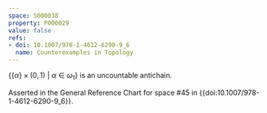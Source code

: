 ```yaml
---
space: S000038
property: P000029
value: false
refs:
- doi: 10.1007/978-1-4612-6290-9_6
  name: Counterexamples in Topology
---
```


$\{\{\alpha\} \times (0,1) \ |\ \alpha \in \omega_1 \}$ is an uncountable antichain.

Asserted in the General Reference Chart for space #45 in
{{doi:10.1007/978-1-4612-6290-9_6}}.
